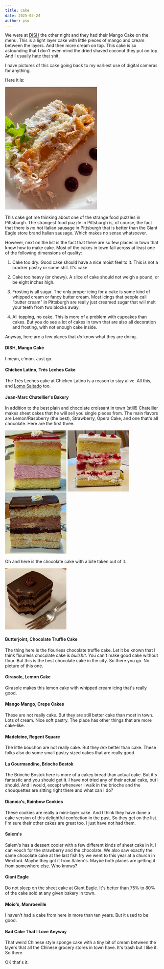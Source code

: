 ```yaml
---
title: Cake
date: 2025-05-24
author: psu
---
```


We were at <a href="./dish.html">DISH</a> the other night and they had their Mango Cake on
the menu. This is a light layer cake with little pieces of mango and cream between the
layers. And then more cream on top. This cake is so astounding that I don't even mind the
dried shaved coconut they put on top. And I usually hate that shit.

I have pictures of this cake going back to my earliest use of digital cameras for
anything.

Here it is:

> <a href="../images/IMG_7674.jpg">
<img src="../images/IMG_7674-small.jpg" width=300></a>

This cake got me thinking about one of the strange food puzzles in Pittsburgh. The
strangest food puzzle in Pittsburgh is, of course, the fact that there is _no_ hot Italian
sausage in Pittsburgh that is better than the Giant Eagle store brand Italian sausage.
Which makes no sense whatsoever.

However, next on the list is the fact that there are so few places in town that know how
to make cake. Most of the cakes in town fail across at least one of the following
dimensions of quality:

1. Cake too dry. Good cake should have a nice moist feel to it. This is not a cracker
   pastry or some shit. It's cake.

1. Cake too heavy (or chewy). A slice of cake should not weigh a pound, or be eight inches high.

1. Frosting is all sugar. The only proper icing for a cake is some kind of whipped cream
   or fancy butter cream. Most icings that people call "butter cream" in Pittsburgh are
   really just creamed sugar that will melt your teeth from two blocks away.

1. All topping, no cake. This is more of a problem with cupcakes than cakes. But you do
   see a lot of cakes in town that are also all decoration and frosting, with not enough
   cake inside.

Anyway, here are a few places that _do_ know what they are doing.

#### DISH, Mango Cake

I mean, c'mon. Just go.

#### Chicken Latino, Trés Leches Cake

The Trés Leches cake at Chicken Latino is a reason to stay alive. All this, and <a
href="https://www.flickr.com/photos/79904144@N00/50071740991/in/photostream">Lomo Saltado</a>
too.

#### Jean-Marc Chatellier's Bakery

In addition to the best plain and chocolate croissant in town (still!) Chatellier makes
sheet cakes that he will sell you single pieces from. The main flavors are Lemon/Raspberry
(the best), Strawberry, Opera Cake, and one that's all chocolate. Here are the first
three.

> <a href="../images/IMG_1821.jpg">
<img src="../images/IMG_1821-small.jpg" width=200></a>
<a href="../images/IMG_1825.jpg">
<img src="../images/IMG_1825-small.jpg" width=200></a>
<a href="../images/IMG_1827.jpg">
<img src="../images/IMG_1827-small.jpg" width=200></a>

Oh and here is the chocolate cake with a bite taken out of it.

> <a href="../images/IMG_0631.jpg">
<img src="../images/IMG_0631-small.jpg" width=200></a>

#### Butterjoint, Chocolate Truffle Cake

The thing here is the flourless chocolate truffle cake. Let it be known that I think
flourless chocolate cake is _bullshit_. You can't make good cake without flour. But this
is the best chocolate cake in the city. So there you go. No picture of this one.

#### Girasole, Lemon Cake

Girasole makes this lemon cake with whipped cream icing that's really good.

#### Mango Mango, Crepe Cakes

These are not really cake. But they are still better cake than most in town. Lots of
cream. Nice soft pastry. The place has other things that are more cake-like.

#### Madeleine, Regent Square

The little bouchon are not really cake. But they _are_ better than cake. These folks also
do some small pastry sized cakes that are really good.

#### La Gourmandine, Brioche Bostok

The Brioche Bostok here is more of a cakey bread than actual cake. But it's fantastic and
you should get it. I have not tried any of their actual cake, but I should. And I would,
except whenever I walk in the brioche and the chouquettes are sitting right there and what
can I do?

#### Dianoia's, Rainbow Cookies

These cookies are really a mini-layer cake. And I think they have done a cake version of
this delightful confection in the past. So they get on the list. I'm sure their other
cakes are great too. I just have not had them.

#### Salem's

Salem's has a dessert cooler with a few different kinds of sheet cake in it. I can vouch
for the strawberry and the chocolate. We also saw exactly the same chocolate cake at the
last fish fry we went to this year at a church in Wexford. Maybe they got it from Salem's.
Maybe both places are getting it from somewhere else. Who knows?

#### Giant Eagle

Do not sleep on the sheet cake at Giant Eagle. It's better than 75% to 80% of the cake
sold at any given bakery in town.

#### Moio's, Monroeville

I haven't had a cake from here in more than ten years. But it used to be good.

#### Bad Cake That I Love Anyway

That weird Chinese style sponge cake with a tiny bit of cream between the layers that all
the Chinese grocery stores in town have. It's trash but I like it. So there.

OK that's it. 
